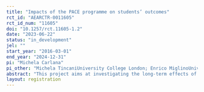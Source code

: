 ```yaml
---
title: "Impacts of the PACE programme on students’ outcomes"
rct_id: "AEARCTR-0011605"
rct_id_num: "11605"
doi: "10.1257/rct.11605-1.2"
date: "2023-06-22"
status: "in_development"
jel: ""
start_year: "2016-03-01"
end_year: "2024-12-31"
pi: "Michela Carlana"
pi_other: "Michela TincaniUniversity College London; Enrico MiglinoUniversity College London"
abstract: "This project aims at investigating the long-term effects of the government project PACE (Programa de Acompañamiento y Acceso Efectivo a La Educación Superior). PACE is a preferential admission program that was first  implemented in Chile in 2014, and is targeted at children in disadvantaged schools. This research project investigates the long-term effect of PACE on graduation from higher education and labor market outcomes. At the time of registration, the research team does not have access to the long-term outcome data."
layout: registration
---
```


